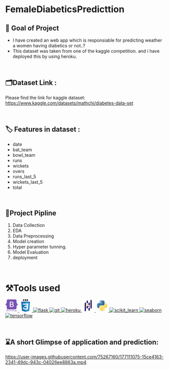 # FemaleDiabeticsPredicttion

## 🎯 Goal of Project
* I have created an web app which is responsiable for predicting weather a women having diabetics or not..?
* This dataset was taken from one of the kaggle competition. and i have deployed this by using heroku.

<br>

## 🗂️Dataset Link :
Please find the link for kaggle dataset:
https://www.kaggle.com/datasets/mathchi/diabetes-data-set



<br>

## 🏷️ Features in dataset : 
* date	   
* bat_team	
* bowl_team	
* runs	
* wickets	
* overs	
* runs_last_5	
* wickets_last_5	
* total 
<br>

## 📝Project  Pipline 
1. Data Collection
2. EDA 
3. Data Preprocessing 
4. Model creation 
5. Hyper parameter tunning.
6. Model Evaluation 
7. deployment 
<br>

# ⚒️Tools used 

<p align="left"> <a href="https://getbootstrap.com" target="_blank" rel="noreferrer"> <img src="https://raw.githubusercontent.com/devicons/devicon/master/icons/bootstrap/bootstrap-plain-wordmark.svg" alt="bootstrap" width="40" height="40"/> </a> <a href="https://www.w3schools.com/css/" target="_blank" rel="noreferrer"> <img src="https://raw.githubusercontent.com/devicons/devicon/master/icons/css3/css3-original-wordmark.svg" alt="css3" width="40" height="40"/> </a> <a href="https://flask.palletsprojects.com/" target="_blank" rel="noreferrer"> <img src="https://www.vectorlogo.zone/logos/pocoo_flask/pocoo_flask-icon.svg" alt="flask" width="40" height="40"/> </a> <a href="https://git-scm.com/" target="_blank" rel="noreferrer"> <img src="https://www.vectorlogo.zone/logos/git-scm/git-scm-icon.svg" alt="git" width="40" height="40"/> </a> <a href="https://heroku.com" target="_blank" rel="noreferrer"> <img src="https://www.vectorlogo.zone/logos/heroku/heroku-icon.svg" alt="heroku" width="40" height="40"/> </a> <a href="https://pandas.pydata.org/" target="_blank" rel="noreferrer"> <img src="https://raw.githubusercontent.com/devicons/devicon/2ae2a900d2f041da66e950e4d48052658d850630/icons/pandas/pandas-original.svg" alt="pandas" width="40" height="40"/> </a> <a href="https://www.python.org" target="_blank" rel="noreferrer"> <img src="https://raw.githubusercontent.com/devicons/devicon/master/icons/python/python-original.svg" alt="python" width="40" height="40"/> </a> <a href="https://scikit-learn.org/" target="_blank" rel="noreferrer"> <img src="https://upload.wikimedia.org/wikipedia/commons/0/05/Scikit_learn_logo_small.svg" alt="scikit_learn" width="40" height="40"/> </a> <a href="https://seaborn.pydata.org/" target="_blank" rel="noreferrer"> <img src="https://seaborn.pydata.org/_images/logo-mark-lightbg.svg" alt="seaborn" width="40" height="40"/> </a> <a href="https://symfony.com" target="_blank" rel="noreferrer">  </a> <a href="https://www.tensorflow.org" target="_blank" rel="noreferrer"> <img src="https://www.vectorlogo.zone/logos/tensorflow/tensorflow-icon.svg" alt="tensorflow" width="40" height="40"/> </a> </p>




<br>




## ⌛A short Glimpse of application and prediction:

https://user-images.githubusercontent.com/75267160/177111075-15ce4163-2341-49dc-943c-04026ee8863a.mp4
<br>

